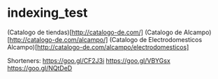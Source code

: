 # indexing_test

(Catalogo de tiendas)[http://catalogo-de.com/]
(Catalogo de Alcampo)[http://catalogo-de.com/alcampo/]
(Catalogo de Electrodomesticos Alcampo)[http://catalogo-de.com/alcampo/electrodomesticos]

Shorteners: https://goo.gl/CF2J3i https://goo.gl/VBYGsx https://goo.gl/NQtDeD
